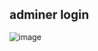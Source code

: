## adminer login
![image](https://github.com/s-moraes/dotnet/assets/14082663/cea0725a-008a-4e43-8fee-2254fa5b167c)
